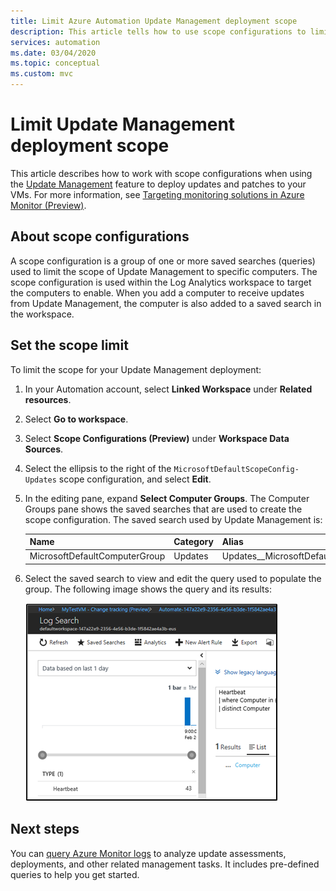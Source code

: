 ```yaml
---
title: Limit Azure Automation Update Management deployment scope
description: This article tells how to use scope configurations to limit the scope of an Update Management deployment.
services: automation
ms.date: 03/04/2020
ms.topic: conceptual
ms.custom: mvc
---
```


# Limit Update Management deployment scope

This article describes how to work with scope configurations when using the [Update Management](overview.md) feature to deploy updates and patches to your VMs. For more information, see [Targeting monitoring solutions in Azure Monitor (Preview)](../../azure-monitor/insights/solution-targeting.md).

## About scope configurations

A scope configuration is a group of one or more saved searches (queries) used to limit the scope of Update Management to specific computers. The scope configuration is used within the Log Analytics workspace to target the computers to enable. When you add a computer to receive updates from Update Management, the computer is also added to a saved search in the workspace.

## Set the scope limit

To limit the scope for your Update Management deployment:

1. In your Automation account, select **Linked Workspace** under **Related resources**.

2. Select **Go to workspace**.

3. Select **Scope Configurations (Preview)** under **Workspace Data Sources**.

4. Select the ellipsis to the right of the  `MicrosoftDefaultScopeConfig-Updates` scope configuration, and select **Edit**.

5. In the editing pane, expand **Select Computer Groups**. The Computer Groups pane shows the saved searches that are used to create the scope configuration. The saved search used by Update Management is:

    |Name     |Category  |Alias  |
    |---------|---------|---------|
    |MicrosoftDefaultComputerGroup     | Updates        | Updates__MicrosoftDefaultComputerGroup         |

6. Select the saved search to view and edit the query used to populate the group. The following image shows the query and its results:

    [ ![Saved searches](./media/scope-configuration/logsearch.png)](./media/scope-configuration/logsearch-expanded.png#lightbox)

## Next steps

You can [query Azure Monitor logs](query-logs.md) to analyze update assessments, deployments, and other related management tasks. It includes pre-defined queries to help you get started.

